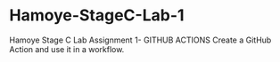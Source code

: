 # Hamoye-StageC-Lab-1
Hamoye Stage C Lab Assignment 1- GITHUB ACTIONS  Create a GitHub Action and use it in a workflow.
